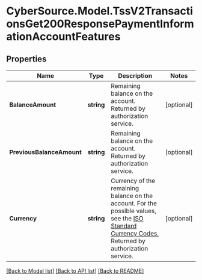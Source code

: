 # CyberSource.Model.TssV2TransactionsGet200ResponsePaymentInformationAccountFeatures
## Properties

Name | Type | Description | Notes
------------ | ------------- | ------------- | -------------
**BalanceAmount** | **string** | Remaining balance on the account.  Returned by authorization service.  | [optional] 
**PreviousBalanceAmount** | **string** | Remaining balance on the account.  Returned by authorization service.  | [optional] 
**Currency** | **string** | Currency of the remaining balance on the account. For the possible values, see the [ISO Standard Currency Codes.](http://apps.cybersource.com/library/documentation/sbc/quickref/currencies.pdf)  Returned by authorization service.  | [optional] 

[[Back to Model list]](../README.md#documentation-for-models) [[Back to API list]](../README.md#documentation-for-api-endpoints) [[Back to README]](../README.md)

